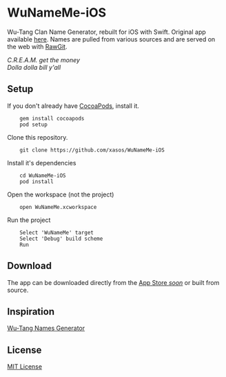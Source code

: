 WuNameMe-iOS
========

Wu-Tang Clan Name Generator, rebuilt for iOS with Swift. Original app available [here](https://github.com/xasos/WuNameMe). Names are pulled from various sources and are served on the web with [RawGit](https://cdn.rawgit.com/xasos/WuNameMe-iOS/master/names.json).

<i>C.R.E.A.M. get the money<br>
Dolla dolla bill y'all</i>

## Setup
If you don't already have [CocoaPods](http://cocoapods.org/), install it.

        gem install cocoapods
        pod setup

Clone this repository.

		git clone https://github.com/xasos/WuNameMe-iOS

Install it's dependencies

		cd WuNameMe-iOS
		pod install

Open the workspace (not the project)

		open WuNameMe.xcworkspace
Run the project

		Select 'WuNameMe' target
    	Select 'Debug' build scheme
		Run

## Download 
The app can be downloaded directly from the [App Store <i>soon</i>](http://appstore.com) or built from source.

## Inspiration
[Wu-Tang Names Generator](http://www.mess.be/inickgenwuname.php)

## License
[MIT License](LICENSE)
